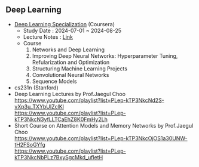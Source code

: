 ## Deep Learning
- [Deep Learning Specialization](https://www.coursera.org/programs/ml-bootcamp-korea-2024-8xvem/specializations/deep-learning?collectionId=b5Y5Y) (Coursera)  
  - Study Date : 2024-07-01 ~ 2024-08-25  
  - Lecture Notes : [Link](https://community.deeplearning.ai/t/dls-course-1-lecture-notes/11862)
  - Course
    1. Networks and Deep Learning  
    2. Improving Deep Neural Networks: Hyperparameter Tuning, Refularization and Optimization
    3. Structuring Machine Learning Projects
    4. Convolutional Neural Networks
    5. Sequence Models
- cs231n (Stanford)
- Deep Learning Lectures by Prof.Jaegul Choo  
    https://www.youtube.com/playlist?list=PLep-kTP3NkcNd2S-vXp3u_TXYbUIZclKl  
    https://www.youtube.com/playlist?list=PLep-kTP3NkcN3yfLLTCaEhZ8K0FmHy2Lh  
- Short Course on Attention Models and Memory Networks by Prof.Jaegul Choo  
    https://www.youtube.com/playlist?list=PLep-kTP3NkcOjOS1a30UNW-tH2FSoGYfg  
    https://www.youtube.com/playlist?list=PLep-kTP3NkcNbPLz7BxySgcMkd_ufletH